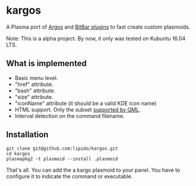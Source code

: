 # kargos

A Plasma port of [Argos](https://github.com/p-e-w/argos/blob/master/README.md) and [BitBar plugins](https://github.com/matryer/bitbar-plugins) to fast create
custom plasmoids.

Note: This is a alpha project. By now, it only was tested on Kubuntu 16.04 LTS.

## What is implemented

- Basic menu level.
- "href" attribute.
- "bash" attribute.
- "size" attribute.
- "iconName" attribute (it should be a valid KDE icon name)
- HTML support. Only the subset [supported by QML](http://doc.qt.io/qt-5/richtext-html-subset.html).
- Interval detection on the command filename.

## Installation

```
git clone git@github.com:lipido/kargos.git
cd kargos
plasmapkg2 -t plasmoid --install .plasmoid
```

That's all. You can add the a kargo plasmoid to your panel. You have to configure 
it to indicate the command or executable.


